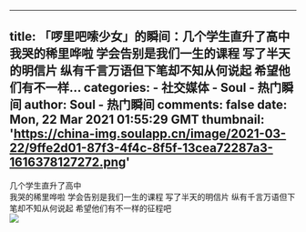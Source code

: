 
---
title: 「啰里吧嗦少女」的瞬间：几个学生直升了高中
我哭的稀里哗啦
学会告别是我们一生的课程
写了半天的明信片
纵有千言万语但下笔却不知从何说起
希望他们有不一样...
categories: 
    - 社交媒体
    - Soul - 热门瞬间
author: Soul - 热门瞬间
comments: false
date: Mon, 22 Mar 2021 01:55:29 GMT
thumbnail: 'https://china-img.soulapp.cn/image/2021-03-22/9ffe2d01-87f3-4f4c-8f5f-13cea72287a3-1616378127272.png'
---

<div>   
几个学生直升了高中<br>我哭的稀里哗啦
学会告别是我们一生的课程
写了半天的明信片
纵有千言万语但下笔却不知从何说起
希望他们有不一样的征程吧<br><img src="https://china-img.soulapp.cn/image/2021-03-22/9ffe2d01-87f3-4f4c-8f5f-13cea72287a3-1616378127272.png" referrerpolicy="no-referrer">  
</div>
            